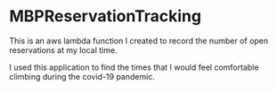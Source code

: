 # MBPReservationTracking

This is an aws lambda function I created to record the number of open reservations at my local time.

I used this application to find the times that I would feel comfortable climbing during the covid-19 pandemic.
